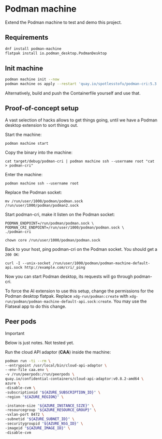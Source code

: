 # Podman machine

Extend the Podman machine to test and demo this project.

## Requirements

```sh
dnf install podman-machine
flatpak install io.podman_desktop.PodmanDesktop
```

## Init machine

```sh
podman machine init --now
podman machine os apply --restart 'quay.io/spotlesstofu/podman-cri:5.3'
```

Alternatively, build and push the Containerfile yourself and use that.

## Proof-of-concept setup

A vast selection of hacks allows to get things going,
until we have a Podman desktop extension to sort things out.

Start the machine:
```
podman machine start
```

Copy the binary into the machine:
```
cat target/debug/podman-cri | podman machine ssh --username root "cat > podman-cri"
```

Enter the machine:
```
podman machine ssh --username root
```

Replace the Podman socket:
```
mv /run/user/1000/podman/podman.sock /run/user/1000/podman/podman2.sock
```

Start podman-cri, make it listen on the Podman socket:
```
PODMAN_ENDPOINT=/run/podman/podman.sock \
PODMAN_CRI_ENDPOINT=/run/user/1000/podman/podman.sock \
./podman-cri
```

```
chown core /run/user/1000/podman/podman.sock
```

Back to your host, ping podman-cri on the Podman socket. You should get a `200 OK`:
```
curl -I --unix-socket /run/user/1000/podman/podman-machine-default-api.sock http://example.com/cri/_ping
```

Now you can start Podman desktop, its requests will go through podman-cri.

To force the AI extension to use this setup, change the permissions for the Podman desktop flatpak. Replace `xdg-run/podman:create` with `xdg-run/podman/podman-machine-default-api.sock:create`. You may use the Flatseal app to do this change.

## Peer pods

> [!IMPORTANT]
> Below is just notes. Not tested yet.

Run the cloud API adaptor (**CAA**) inside the machine:
```sh
podman run -ti --rm \
--entrypoint /usr/local/bin/cloud-api-adaptor \
--env-file caa.env \
-v /run/peerpods:/run/peerpods \
quay.io/confidential-containers/cloud-api-adaptor:v0.8.2-amd64 \
azure \
-disable-cvm \
-subscriptionid "${AZURE_SUBSCRIPTION_ID}" \
-region "${AZURE_REGION}" \

-instance-size "${AZURE_INSTANCE_SIZE}" \
-resourcegroup "${AZURE_RESOURCE_GROUP}" \
-vxlan-port 8472 \
-subnetid "${AZURE_SUBNET_ID}" \
-securitygroupid "${AZURE_NSG_ID}" \
-imageid "${AZURE_IMAGE_ID}" \
-disable-cvm
```
